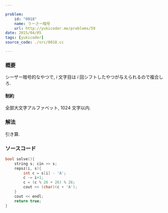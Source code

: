 ```yaml
---

problem:
    id: "0018"
    name: うーさー暗号
    url: http://yukicoder.me/problems/59
date: 2015/04/05
tags: [yukicoder]
source_code: ./src/0018.cc

---
```


### 概要

シーザー暗号的なやつで, $i$ 文字目は $i$ 回シフトしたやつが与えられるので複合しろ.

#### 制約

全部大文字アルファベット, $1024$ 文字以内.

### 解法

引き算.

### ソースコード
~~~ cpp
bool solve(){
    string s; cin >> s;
    repsz(i, s){
        int c = s[i] - 'A';
        c -= i+1;
        c = (c % 26 + 26) % 26;
        cout << (char)(c + 'A');
    }
    cout << endl;
    return true;
}
~~~


